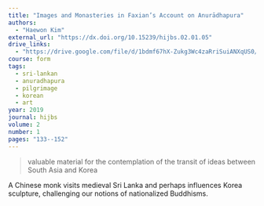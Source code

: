 ```yaml
---
title: "Images and Monasteries in Faxian’s Account on Anurādhapura"
authors:
  - "Haewon Kim"
external_url: "https://dx.doi.org/10.15239/hijbs.02.01.05"
drive_links:
  - "https://drive.google.com/file/d/1bdmf67hX-Zukg3Wc4zaRriSuiANXqUS0/view?usp=drivesdk"
course: form
tags:
  - sri-lankan
  - anuradhapura
  - pilgrimage
  - korean
  - art
year: 2019
journal: hijbs
volume: 2
number: 1
pages: "133--152"
---
```


> valuable material for the contemplation of the transit of ideas between South Asia and Korea

A Chinese monk visits medieval Sri Lanka and perhaps influences Korea sculpture, challenging our notions of nationalized Buddhisms.

